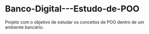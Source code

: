 # Banco-Digital---Estudo-de-POO
Projeto com o objetivo de estudar os conceitos de POO dentro de um ambiente bancário.
